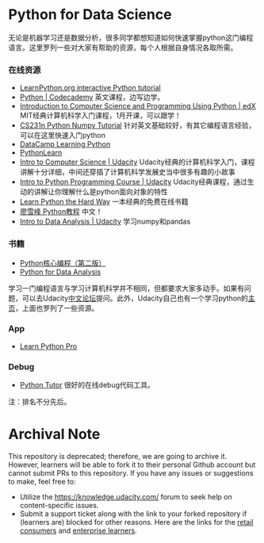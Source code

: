 # Python for Data Science

无论是机器学习还是数据分析，很多同学都想知道如何快速掌握python这门编程语言。这里罗列一些对大家有帮助的资源，每个人根据自身情况各取所需。

### 在线资源

- [LearnPython.org interactive Python tutorial](http://www.learnpython.org/)
- [Python | Codecademy](https://www.codecademy.com/learn/python) 英文课程，边写边学。
- [Introduction to Computer Science and Programming Using Python | edX](https://www.edx.org/course/introduction-computer-science-mitx-6-00-1x-9)
MIT经典计算机科学入门课程，1月开课，可以跟学！
- [CS231n Python Numpy Tutorial](http://cs231n.github.io/python-numpy-tutorial/) 针对英文基础较好，有其它编程语言经验，可以在这里快速入门python
- [DataCamp Learning Python](https://www.datacamp.com/)
- [PythonLearn](http://www.pythonlearn.com/)
- [Intro to Computer Science | Udacity](https://www.udacity.com/course/intro-to-computer-science--cs101) Udacity经典的计算机科学入门，课程讲解十分详细，中间还穿插了计算机科学发展史当中很多有趣的小故事
- [Intro to Python Programming Course | Udacity](https://cn.udacity.com/course/programming-foundations-with-python--ud036) Udacity经典课程，通过生动的讲解让你理解什么是python面向对象的特性
- [Learn Python the Hard Way](https://learnpythonthehardway.org/book/) 一本经典的免费在线书籍
- [廖雪峰 Python教程](http://www.liaoxuefeng.com/wiki/0014316089557264a6b348958f449949df42a6d3a2e542c000) 中文！
- [Intro to Data Analysis | Udacity](https://cn.udacity.com/course/intro-to-data-analysis--ud170) 学习numpy和pandas


### 书籍

- [Python核心编程（第二版）](https://book.douban.com/subject/3112503/)
- [Python for Data Analysis](https://book.douban.com/subject/25779298/)


学习一门编程语言与学习计算机科学并不相同，但都要求大家多动手。如果有问题，可以去Udacity[中文论坛](http://discussions.youdaxue.com/c/standalone-courses)提问。此外，Udacity自己也有一个学习python的[主页](https://www.udacity.com/learn/python)，上面也罗列了一些资源。

### App

- [Learn Python Pro](https://itunes.apple.com/us/app/learn-python-pro/id953972812?mt=8)

### Debug

- [Python Tutor](http://www.pythontutor.com/visualize.html) 很好的在线debug代码工具。

注：排名不分先后。
 # Archival Note 
 This repository is deprecated; therefore, we are going to archive it. However, learners will be able to fork it to their personal Github account but cannot submit PRs to this repository. If you have any issues or suggestions to make, feel free to: 
- Utilize the https://knowledge.udacity.com/ forum to seek help on content-specific issues. 
- Submit a support ticket along with the link to your forked repository if (learners are) blocked for other reasons. Here are the links for the [retail consumers](https://udacity.zendesk.com/hc/en-us/requests/new) and [enterprise learners](https://udacityenterprise.zendesk.com/hc/en-us/requests/new?ticket_form_id=360000279131).